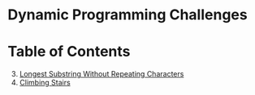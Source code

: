 # Dynamic Programming Challenges

# Table of Contents
3. [Longest Substring Without Repeating Characters](03-longest-unique-substring/)
70. [Climbing Stairs](70-climbing-stairs/)
